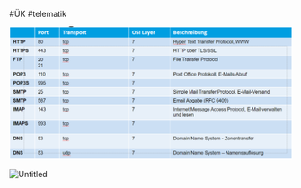 #ÜK
#telematik

![Untitled](ÜK/ÜK%20-%20Telematik/Fotos%20&%20PDFs/Untitled%207.png)

![Untitled](Untitled%201%204.png)